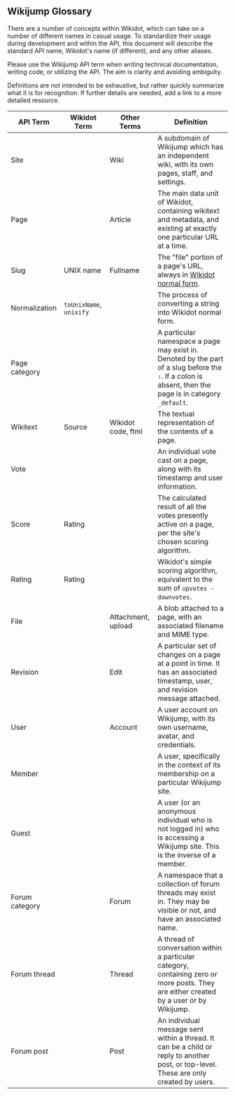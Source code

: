 ## Wikijump Glossary

There are a number of concepts within Wikidot, which can take on a number of different names in casual usage.
To standardize their usage during development and within the API, this document will describe the standard API name, Wikidot's name (if different), and any other aliases.

Please use the Wikijump API term when writing technical documentation, writing code, or utilizing the API. The aim is clarity and avoiding ambiguity.

Definitions are not intended to be exhaustive, but rather quickly summarize what it is for recognition. If further details are needed, add a link to a more detailed resource.

| API Term       | Wikidot Term | Other Terms | Definition |
|----------------|--------------|-------------|------------|
| Site           |              | Wiki        | A subdomain of Wikijump which has an independent wiki, with its own pages, staff, and settings. |
| Page           |              | Article     | The main data unit of Wikidot, containing wikitext and metadata, and existing at exactly one particular URL at a time. |
| Slug           | UNIX name    | Fullname    | The "file" portion of a page's URL, always in [Wikidot normal form](https://scuttle.atlassian.net/wiki/spaces/WD/pages/541655041/Wikidot+Normal+Form). |
| Normalization  | `toUnixName`, `unixify` |  | The process of converting a string into Wikidot normal form. |
| Page category  |              |             | A particular namespace a page may exist in. Denoted by the part of a slug before the `:`. If a colon is absent, then the page is in category `_default`. |
| Wikitext       | Source       | Wikidot code, ftml | The textual representation of the contents of a page. |
| Vote           |              |             | An individual vote cast on a page, along with its timestamp and user information. |
| Score          | Rating       |             | The calculated result of all the votes presently active on a page, per the site's chosen scoring algorithm. |
| Rating         | Rating       |             | Wikidot's simple scoring algorithm, equivalent to the sum of `upvotes - downvotes`. |
| File           |              | Attachment, upload | A blob attached to a page, with an associated filename and MIME type. |
| Revision       |              | Edit        | A particular set of changes on a page at a point in time. It has an associated timestamp, user, and revision message attached. |
| User           |              | Account     | A user account on Wikijump, with its own username, avatar, and credentials. |
| Member         |              |             | A user, specifically in the context of its membership on a particular Wikijump site. |
| Guest          |              |             | A user (or an anonymous individual who is not logged in) who is accessing a Wikijump site. This is the inverse of a member. |
| Forum category |              | Forum       | A namespace that a collection of forum threads may exist in. They may be visible or not, and have an associated name. |
| Forum thread   |              | Thread      | A thread of conversation within a particular category, containing zero or more posts. They are either created by a user or by Wikijump. |
| Forum post     |              | Post        | An individual message sent within a thread. It can be a child or reply to another post, or top-level. These are only created by users. |
